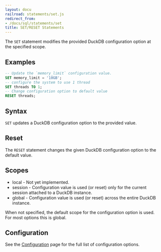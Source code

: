 ```yaml
---
layout: docu
railroad: statements/set.js
redirect_from:
- /docs/sql/statements/set
title: SET/RESET Statements
---
```


The `SET` statement modifies the provided DuckDB configuration option at the specified scope.

## Examples

```sql
-- Update the `memory_limit` configuration value.
SET memory_limit = '10GB';
-- configure the system to use 1 thread
SET threads TO 1;
-- Change configuration option to default value
RESET threads;
```

## Syntax

<div id="rrdiagram1"></div>

`SET` updates a DuckDB configuration option to the provided value.

## Reset

<div id="rrdiagram2"></div>

The `RESET` statement changes the given DuckDB configuration option to the default value.

## Scopes

* local - Not yet implemented.
* session - Configuration value is used (or reset) only for the current session attached to a DuckDB instance.
* global - Configuration value is used (or reset) across the entire DuckDB instance.

When not specified, the default scope for the configuration option is used. For most options this is global.

## Configuration

See the [Configuration](../configuration) page for the full list of configuration options.
